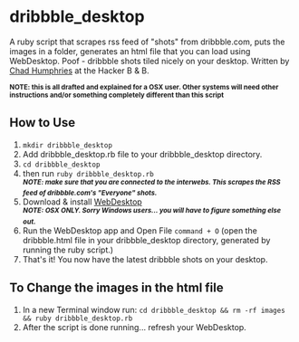 # dribbble_desktop

A ruby script that scrapes rss feed of &quot;shots&quot; from dribbble.com, puts the images in a folder, generates an html file that you can load using WebDesktop. Poof - dribbble shots tiled nicely on your desktop. Written by [Chad Humphries](http://spicycode.com) at the Hacker B &amp; B.

<sup>**NOTE: this is all drafted and explained for a OSX user. Other systems will need other instructions and/or something completely different than this script**</sup>

## How to Use

  1. `mkdir dribbble_desktop`
  2. Add dribbble_desktop.rb file to your dribbble\_desktop directory.
  3. `cd dribbble_desktop`
  4. then run `ruby dribbble_desktop.rb` <br/><sup>**_NOTE: make sure that you are connected to the interwebs. This scrapes the RSS feed of dribbble.com's "Everyone" shots._**</sup>
  5. Download &amp; install [WebDesktop](http://code.google.com/p/webdesktop-macosx/downloads/detail?name=WebDesktop.zip&can=2&q=) <br/><sup>**_NOTE: OSX ONLY. Sorry Windows users... you will have to figure something else out._**</sup>
  6. Run the WebDesktop app and Open File `command + O` (open the dribbble.html file in your dribbble_desktop directory, generated by running the ruby script.)
  7. That's it! You now have the latest dribbble shots on your desktop.

## To Change the images in the html file

  1. In a new Terminal window run: `cd dribbble_desktop && rm -rf images && ruby dribbble_desktop.rb`
  2. After the script is done running... refresh your WebDesktop.
